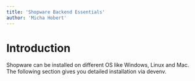 ```yaml
---
title: 'Shopware Backend Essentials'
author: 'Micha Hobert'
---
```


# Introduction

Shopware can be installed on different OS like Windows, Linux and Mac. The following section gives you detailed installation via devenv.